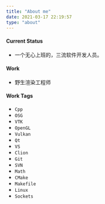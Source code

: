 ```yaml
---
title: "About me"
date: 2021-03-17 22:19:57
type: "about"
---
```


#### Current Status

- 一个无心上班的，三流软件开发人员。

#### Work

- 野生渲染工程师

#### Work Tags

- `Cpp`
- `OSG`
- `VTK`
- `OpenGL`
- `Vulkan`
- `Qt`
- `VS`
- `Clion`
- `Git`
- `SVN`
- `Math`
- `CMake`
- `Makefile`
- `Linux`
- `Sockets`
